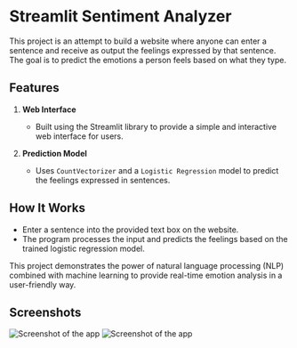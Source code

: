 # Streamlit Sentiment Analyzer

This project is an attempt to build a website where anyone can enter a sentence and receive as output the feelings expressed by that sentence. The goal is to predict the emotions a person feels based on what they type.

## Features

1. **Web Interface**
   - Built using the Streamlit library to provide a simple and interactive web interface for users.

2. **Prediction Model**
   - Uses `CountVectorizer` and a `Logistic Regression` model to predict the feelings expressed in sentences.

## How It Works
- Enter a sentence into the provided text box on the website.
- The program processes the input and predicts the feelings based on the trained logistic regression model.

This project demonstrates the power of natural language processing (NLP) combined with machine learning to provide real-time emotion analysis in a user-friendly way.

## Screenshots

![Screenshot of the app](images/screenshot.png)
![Screenshot of the app](images/screenshot.png)

